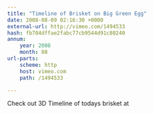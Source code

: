 ```yaml
---
title: "Timeline of Brisket on Big Green Egg"
date: 2008-08-09 02:16:30 +0000
external-url: http://vimeo.com/1494533
hash: fb704dffae2fabc77cb9544d91c80240
annum:
    year: 2008
    month: 08
url-parts:
    scheme: http
    host: vimeo.com
    path: /1494533

---
```


Check out 3D Timeline of todays brisket at
